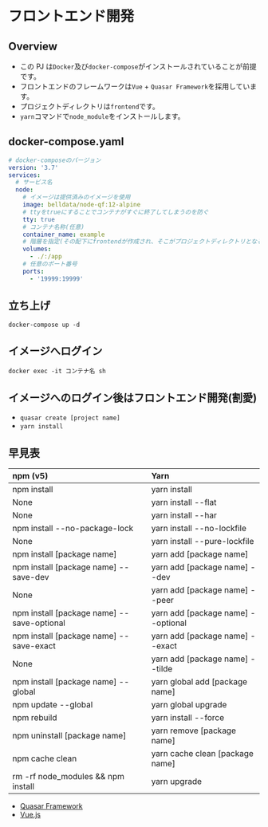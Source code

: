 # フロントエンド開発

## Overview

- この PJ は`Docker`及び`docker-compose`がインストールされていることが前提です。
- フロントエンドのフレームワークは`Vue` + `Quasar Framework`を採用しています。
- プロジェクトディレクトリは`frontend`です。
- `yarn`コマンドで`node_module`をインストールします。

## docker-compose.yaml

```yaml
# docker-composeのバージョン
version: '3.7'
services:
  # サービス名
  node:
    # イメージは提供済みのイメージを使用
    image: belldata/node-qf:12-alpine
    # ttyをtrueにすることでコンテナがすぐに終了してしまうのを防ぐ
    tty: true
    # コンテナ名称(任意)
    container_name: example
    # 階層を指定(その配下にfrontendが作成され、そこがプロジェクトディレクトリとなる)
    volumes:
      - ./:/app
    # 任意のポート番号
    ports:
      - '19999:19999'
```

## 立ち上げ

`docker-compose up -d`

## イメージへログイン

`docker exec -it コンテナ名 sh`

## イメージへのログイン後はフロントエンド開発(割愛)

- `quasar create [project name]`
- `yarn install`

## 早見表

| npm (v5)                                   | Yarn                               |
| :----------------------------------------- | :--------------------------------- |
| npm install                                | yarn install                       |
| None                                       | yarn install --flat                |
| None                                       | yarn install --har                 |
| npm install --no-package-lock              | yarn install --no-lockfile         |
| None                                       | yarn install --pure-lockfile       |
| npm install [package name]                 | yarn add [package name]            |
| npm install [package name] --save-dev      | yarn add [package name] --dev      |
| None                                       | yarn add [package name] --peer     |
| npm install [package name] --save-optional | yarn add [package name] --optional |
| npm install [package name] --save-exact    | yarn add [package name] --exact    |
| None                                       | yarn add [package name] --tilde    |
| npm install [package name] --global        | yarn global add [package name]     |
| npm update --global                        | yarn global upgrade                |
| npm rebuild                                | yarn install --force               |
| npm uninstall [package name]               | yarn remove [package name]         |
| npm cache clean                            | yarn cache clean [package name]    |
| rm -rf node_modules && npm install         | yarn upgrade                       |

- [Quasar Framework](https://quasar.dev/)
- [Vue.js](https://jp.vuejs.org/index.html)
